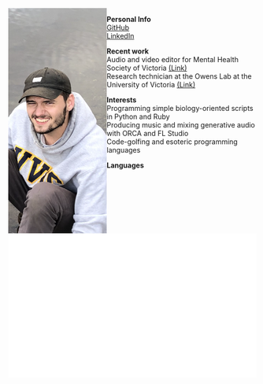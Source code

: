 <img align="left" src="https://raw.githubusercontent.com/alexpinch/alexpinch.github.io/gh-pages/images/me.png" width=200/>

**Personal Info**  
[GitHub](https://github.com/alexpinch)  
[LinkedIn](https://www.linkedin.com/in/alexpinch/)  

**Recent work**  
Audio and video editor for Mental Health Society of Victoria [(Link)](https://www.mhsvictoria.org/)  
Research technician at the Owens Lab at the University of Victoria [(Link)](https://owensgl.github.io/)  
			
**Interests**  
Programming simple biology-oriented scripts in Python and Ruby  
Producing music and mixing generative audio with ORCA and FL Studio  
Code-golfing and esoteric programming languages  
			
**Languages**  
![](https://raw.githubusercontent.com/alexpinch/github-stats-transparent/output/generated/languages.svg)  
